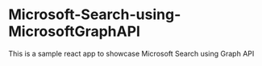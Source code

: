 # Microsoft-Search-using-MicrosoftGraphAPI
This is a sample react app to showcase Microsoft Search using Graph API
